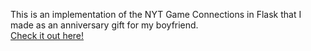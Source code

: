This is an implementation of the NYT Game Connections in Flask that I made as an anniversary gift for my boyfriend. \
[Check it out here!](https://connections-zid8.onrender.com/) 
